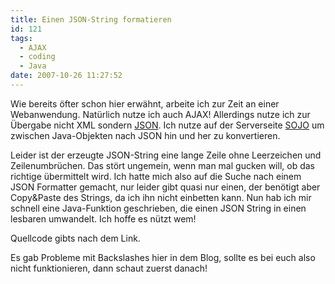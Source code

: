 ```yaml
---
title: Einen JSON-String formatieren
id: 121
tags:
  - AJAX
  - coding
  - Java
date: 2007-10-26 11:27:52
---
```


Wie bereits &#xF6;fter schon hier erw&#xE4;hnt, arbeite ich zur Zeit an einer Webanwendung. Nat&#xFC;rlich nutze ich auch AJAX! Allerdings nutze ich zur &#xDC;bergabe nicht XML sondern [JSON](http://json.org/). Ich nutze auf der Serverseite [SOJO](http://sojo.sourceforge.net/) um zwischen Java-Objekten nach JSON hin und her zu konvertieren.

Leider ist der erzeugte JSON-String eine lange Zeile ohne Leerzeichen und Zeilenumbr&#xFC;chen. Das st&#xF6;rt ungemein, wenn man mal gucken will, ob das richtige &#xFC;bermittelt wird. Ich hatte mich also auf die Suche nach einem JSON Formatter gemacht, nur leider gibt quasi nur einen, der ben&#xF6;tigt aber Copy&amp;Paste des Strings, da ich ihn nicht einbetten kann. Nun hab ich mir schnell eine Java-Funktion geschrieben, die einen JSON String in einen lesbaren umwandelt. Ich hoffe es n&#xFC;tzt wem!

Quellcode gibts nach dem Link.

<!--more-->

Es gab Probleme mit Backslashes hier in dem Blog, sollte es bei euch also nicht funktionieren, dann schaut zuerst danach!

   <div class="wlWriterSmartContent" id="scid:F2210F5F-69EB-4d4c-AFF7-B8A050E9CC72:f8bdfbc1-b19f-4620-af2c-db6d3c05cde8" style="padding-right: 0px; display: inline; padding-left: 0px; float: none; padding-bottom: 0px; margin: 0px; padding-top: 0px"><pre  style="width:100%;background-color:#DDDDDD;"><div><!--

Code highlighting produced by Actipro CodeHighlighter (freeware)
http://www.CodeHighlighter.com/

--><span style="color: #999999;"> 1</span> <span style="color: #0000FF;">public</span><span style="color: #000000;"> String makeReadable(String json) {
</span><span style="color: #999999;"> 2</span> <span style="color: #000000;">   StringBuilder sb </span><span style="color: #000000;">=</span><span style="color: #000000;"> </span><span style="color: #0000FF;">new</span><span style="color: #000000;"> StringBuilder();
</span><span style="color: #999999;"> 3</span> <span style="color: #000000;">   </span><span style="color: #0000FF;">int</span><span style="color: #000000;"> indent </span><span style="color: #000000;">=</span><span style="color: #000000;"> </span><span style="color: #000000;">0</span><span style="color: #000000;">;
</span><span style="color: #999999;"> 4</span> <span style="color: #000000;">   </span><span style="color: #0000FF;">boolean</span><span style="color: #000000;"> inString </span><span style="color: #000000;">=</span><span style="color: #000000;"> </span><span style="color: #0000FF;">false</span><span style="color: #000000;">;
</span><span style="color: #999999;"> 5</span> <span style="color: #000000;">   </span><span style="color: #0000FF;">char</span><span style="color: #000000;"> lastChar </span><span style="color: #000000;">=</span><span style="color: #000000;"> </span><span style="color: #000000;">'</span><span style="color: #000000;"> </span><span style="color: #000000;">'</span><span style="color: #000000;">;
</span><span style="color: #999999;"> 6</span> <span style="color: #000000;">   </span><span style="color: #0000FF;">char</span><span style="color: #000000;"> c;
</span><span style="color: #999999;"> 7</span> <span style="color: #000000;">   </span><span style="color: #0000FF;">for</span><span style="color: #000000;"> (</span><span style="color: #0000FF;">int</span><span style="color: #000000;"> i </span><span style="color: #000000;">=</span><span style="color: #000000;"> </span><span style="color: #000000;">0</span><span style="color: #000000;">; i </span><span style="color: #000000;">&lt;</span><span style="color: #000000;"> json.length(); i</span><span style="color: #000000;">++</span><span style="color: #000000;">) {
</span><span style="color: #999999;"> 8</span> <span style="color: #000000;">      </span><span style="color: #008000;">//</span><span style="color: #008000;"> Schleife f&#252;r jedes Zeichen</span><span style="color: #008000;">
</span><span style="color: #999999;"> 9</span> <span style="color: #008000;"></span><span style="color: #000000;">      c </span><span style="color: #000000;">=</span><span style="color: #000000;"> json.charAt(i);
</span><span style="color: #999999;">10</span> <span style="color: #000000;">      </span><span style="color: #0000FF;">if</span><span style="color: #000000;"> (c </span><span style="color: #000000;">==</span><span style="color: #000000;"> </span><span style="color: #000000;">'</span><span style="color: #000000;">&quot;</span><span style="color: #000000;">'</span><span style="color: #000000;"> </span><span style="color: #000000;">&amp;&amp;</span><span style="color: #000000;"> lastChar </span><span style="color: #000000;">!=</span><span style="color: #000000;"> </span><span style="color: #000000;">'</span><span style="color: #000000;">\\</span><span style="color: #000000;">'</span><span style="color: #000000;">) {
</span><span style="color: #999999;">11</span> <span style="color: #000000;">         inString </span><span style="color: #000000;">=</span><span style="color: #000000;"> </span><span style="color: #000000;">!</span><span style="color: #000000;">inString;
</span><span style="color: #999999;">12</span> <span style="color: #000000;">      }
</span><span style="color: #999999;">13</span> <span style="color: #000000;">      </span><span style="color: #0000FF;">if</span><span style="color: #000000;"> (inString) {
</span><span style="color: #999999;">14</span> <span style="color: #000000;">         </span><span style="color: #008000;">//</span><span style="color: #008000;"> innerhalb Strings darf nichts ge&#228;ndert werden!</span><span style="color: #008000;">
</span><span style="color: #999999;">15</span> <span style="color: #008000;"></span><span style="color: #000000;">         sb.append(c);
</span><span style="color: #999999;">16</span> <span style="color: #000000;">      } </span><span style="color: #0000FF;">else</span><span style="color: #000000;"> {
</span><span style="color: #999999;">17</span> <span style="color: #000000;">         </span><span style="color: #008000;">//</span><span style="color: #008000;"> normales Verhalten au&#223;erhalb eines Strings</span><span style="color: #008000;">
</span><span style="color: #999999;">18</span> <span style="color: #008000;"></span><span style="color: #000000;">         </span><span style="color: #0000FF;">switch</span><span style="color: #000000;"> (c) {
</span><span style="color: #999999;">19</span> <span style="color: #000000;">         </span><span style="color: #0000FF;">case</span><span style="color: #000000;"> </span><span style="color: #000000;">'</span><span style="color: #000000;">\n</span><span style="color: #000000;">'</span><span style="color: #000000;">:
</span><span style="color: #999999;">20</span> <span style="color: #000000;">         </span><span style="color: #0000FF;">case</span><span style="color: #000000;"> </span><span style="color: #000000;">'</span><span style="color: #000000;"> </span><span style="color: #000000;">'</span><span style="color: #000000;">:
</span><span style="color: #999999;">21</span> <span style="color: #000000;">         </span><span style="color: #0000FF;">case</span><span style="color: #000000;"> </span><span style="color: #000000;">'</span><span style="color: #000000;">\t</span><span style="color: #000000;">'</span><span style="color: #000000;">:
</span><span style="color: #999999;">22</span> <span style="color: #000000;">            </span><span style="color: #008000;">//</span><span style="color: #008000;"> alte Formatierungen entfernen</span><span style="color: #008000;">
</span><span style="color: #999999;">23</span> <span style="color: #008000;"></span><span style="color: #000000;">            </span><span style="color: #0000FF;">break</span><span style="color: #000000;">;
</span><span style="color: #999999;">24</span> <span style="color: #000000;">         </span><span style="color: #0000FF;">case</span><span style="color: #000000;"> </span><span style="color: #000000;">'</span><span style="color: #000000;">[</span><span style="color: #000000;">'</span><span style="color: #000000;">:
</span><span style="color: #999999;">25</span> <span style="color: #000000;">            sb.append(</span><span style="color: #000000;">&quot;</span><span style="color: #000000;">\n</span><span style="color: #000000;">&quot;</span><span style="color: #000000;">);
</span><span style="color: #999999;">26</span> <span style="color: #000000;">            appendIndents(sb, indent);
</span><span style="color: #999999;">27</span> <span style="color: #000000;">            sb.append(c);
</span><span style="color: #999999;">28</span> <span style="color: #000000;">            sb.append(</span><span style="color: #000000;">&quot;</span><span style="color: #000000;">\n</span><span style="color: #000000;">&quot;</span><span style="color: #000000;">);
</span><span style="color: #999999;">29</span> <span style="color: #000000;">            appendIndents(sb, </span><span style="color: #000000;">++</span><span style="color: #000000;">indent);
</span><span style="color: #999999;">30</span> <span style="color: #000000;">            </span><span style="color: #0000FF;">break</span><span style="color: #000000;">;
</span><span style="color: #999999;">31</span> <span style="color: #000000;">         </span><span style="color: #0000FF;">case</span><span style="color: #000000;"> </span><span style="color: #000000;">'</span><span style="color: #000000;">{</span><span style="color: #000000;">'</span><span style="color: #000000;">:
</span><span style="color: #999999;">32</span> <span style="color: #000000;">            sb.append(c);
</span><span style="color: #999999;">33</span> <span style="color: #000000;">            sb.append(</span><span style="color: #000000;">&quot;</span><span style="color: #000000;">\n</span><span style="color: #000000;">&quot;</span><span style="color: #000000;">);
</span><span style="color: #999999;">34</span> <span style="color: #000000;">            appendIndents(sb, </span><span style="color: #000000;">++</span><span style="color: #000000;">indent);
</span><span style="color: #999999;">35</span> <span style="color: #000000;">            </span><span style="color: #0000FF;">break</span><span style="color: #000000;">;
</span><span style="color: #999999;">36</span> <span style="color: #000000;">         </span><span style="color: #0000FF;">case</span><span style="color: #000000;"> </span><span style="color: #000000;">'</span><span style="color: #000000;">}</span><span style="color: #000000;">'</span><span style="color: #000000;">:
</span><span style="color: #999999;">37</span> <span style="color: #000000;">         </span><span style="color: #0000FF;">case</span><span style="color: #000000;"> </span><span style="color: #000000;">'</span><span style="color: #000000;">]</span><span style="color: #000000;">'</span><span style="color: #000000;">:
</span><span style="color: #999999;">38</span> <span style="color: #000000;">            sb.append(</span><span style="color: #000000;">&quot;</span><span style="color: #000000;">\n</span><span style="color: #000000;">&quot;</span><span style="color: #000000;">);
</span><span style="color: #999999;">39</span> <span style="color: #000000;">            appendIndents(sb, </span><span style="color: #000000;">--</span><span style="color: #000000;">indent);
</span><span style="color: #999999;">40</span> <span style="color: #000000;">            sb.append(c);
</span><span style="color: #999999;">41</span> <span style="color: #000000;">            </span><span style="color: #0000FF;">break</span><span style="color: #000000;">;
</span><span style="color: #999999;">42</span> <span style="color: #000000;">         </span><span style="color: #0000FF;">case</span><span style="color: #000000;"> </span><span style="color: #000000;">'</span><span style="color: #000000;">:</span><span style="color: #000000;">'</span><span style="color: #000000;">:
</span><span style="color: #999999;">43</span> <span style="color: #000000;">            sb.append(</span><span style="color: #000000;">'</span><span style="color: #000000;"> </span><span style="color: #000000;">'</span><span style="color: #000000;">);
</span><span style="color: #999999;">44</span> <span style="color: #000000;">            sb.append(c);
</span><span style="color: #999999;">45</span> <span style="color: #000000;">            sb.append(</span><span style="color: #000000;">'</span><span style="color: #000000;"> </span><span style="color: #000000;">'</span><span style="color: #000000;">);
</span><span style="color: #999999;">46</span> <span style="color: #000000;">            </span><span style="color: #0000FF;">break</span><span style="color: #000000;">;
</span><span style="color: #999999;">47</span> <span style="color: #000000;">         </span><span style="color: #0000FF;">case</span><span style="color: #000000;"> </span><span style="color: #000000;">'</span><span style="color: #000000;">,</span><span style="color: #000000;">'</span><span style="color: #000000;">:
</span><span style="color: #999999;">48</span> <span style="color: #000000;">            sb.append(c);
</span><span style="color: #999999;">49</span> <span style="color: #000000;">            sb.append(</span><span style="color: #000000;">'</span><span style="color: #000000;">\n</span><span style="color: #000000;">'</span><span style="color: #000000;">);
</span><span style="color: #999999;">50</span> <span style="color: #000000;">            appendIndents(sb, indent);
</span><span style="color: #999999;">51</span> <span style="color: #000000;">            </span><span style="color: #0000FF;">break</span><span style="color: #000000;">;
</span><span style="color: #999999;">52</span> <span style="color: #000000;">         </span><span style="color: #0000FF;">default</span><span style="color: #000000;">:
</span><span style="color: #999999;">53</span> <span style="color: #000000;">            sb.append(c);
</span><span style="color: #999999;">54</span> <span style="color: #000000;">         }
</span><span style="color: #999999;">55</span> <span style="color: #000000;">      }
</span><span style="color: #999999;">56</span> <span style="color: #000000;">      lastChar </span><span style="color: #000000;">=</span><span style="color: #000000;"> c;
</span><span style="color: #999999;">57</span> <span style="color: #000000;">   }
</span><span style="color: #999999;">58</span> <span style="color: #000000;">   </span><span style="color: #0000FF;">return</span><span style="color: #000000;"> sb.toString();
</span><span style="color: #999999;">59</span> <span style="color: #000000;">}
</span><span style="color: #999999;">60</span> <span style="color: #000000;">
</span><span style="color: #999999;">61</span> <span style="color: #000000;"></span><span style="color: #0000FF;">private</span><span style="color: #000000;"> </span><span style="color: #0000FF;">void</span><span style="color: #000000;"> appendIndents(StringBuilder sb, </span><span style="color: #0000FF;">int</span><span style="color: #000000;"> indent) {
</span><span style="color: #999999;">62</span> <span style="color: #000000;">   </span><span style="color: #0000FF;">for</span><span style="color: #000000;"> (</span><span style="color: #0000FF;">int</span><span style="color: #000000;"> i </span><span style="color: #000000;">=</span><span style="color: #000000;"> </span><span style="color: #000000;">0</span><span style="color: #000000;">; i </span><span style="color: #000000;">&lt;</span><span style="color: #000000;"> indent; i</span><span style="color: #000000;">++</span><span style="color: #000000;">) {
</span><span style="color: #999999;">63</span> <span style="color: #000000;">      sb.append(</span><span style="color: #000000;">&quot;</span><span style="color: #000000;">\t</span><span style="color: #000000;">&quot;</span><span style="color: #000000;">);
</span><span style="color: #999999;">64</span> <span style="color: #000000;">   }
</span><span style="color: #999999;">65</span> <span style="color: #000000;">
</span><span style="color: #999999;">66</span> <span style="color: #000000;">}</span></div></pre></div>